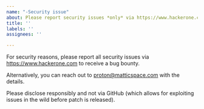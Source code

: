 ```yaml
---
name: "-Security issue"
about: Please report security issues *only* via https://www.hackerone.com
title: ''
labels: ''
assignees: ''

---
```


For security reasons, please report all security issues via https://www.hackerone.com to receive a bug bounty.

Alternatively, you can reach out to proton@matticspace.com with the details. 

Please disclose responsibly and not via GitHub (which allows for exploiting issues in the wild before patch is released).
